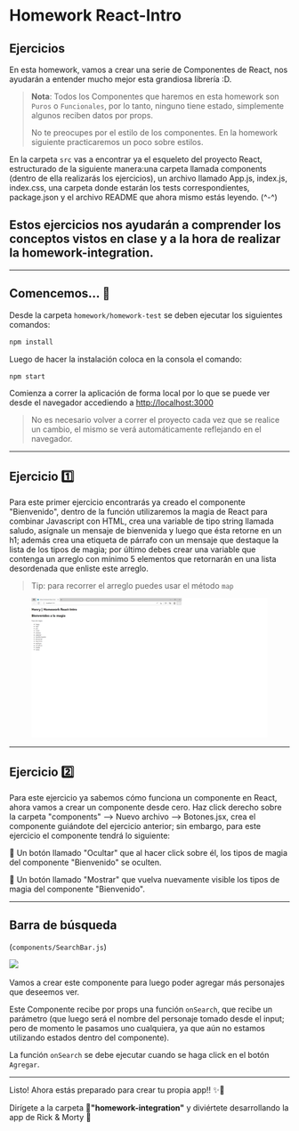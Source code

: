 # Homework React-Intro

## Ejercicios

En esta homework, vamos a crear una serie de Componentes de React, nos ayudarán a entender mucho mejor esta grandiosa librería :D.

> **Nota**: Todos los Componentes que haremos en esta homework son `Puros` o `Funcionales`, por lo tanto, ninguno tiene estado, simplemente algunos reciben datos por props.
>
> No te preocupes por el estilo de los componentes. En la homework siguiente practicaremos un poco sobre estilos.

En la carpeta `src` vas a encontrar ya el esqueleto del proyecto React, estructurado de la siguiente manera:una carpeta llamada components (dentro de ella realizarás los ejercicios), un archivo llamado App.js, index.js, index.css, una carpeta donde estarán los tests correspondientes, package.json y el archivo README que ahora mismo estás leyendo. (^-^)

Estos ejercicios nos ayudarán a comprender los conceptos vistos en clase y a la hora de realizar la homework-integration.
---
***
## Comencemos... 🤖

Desde la carpeta `homework/homework-test` se deben ejecutar los siguientes comandos:

```bash
npm install
```

Luego de hacer la instalación coloca en la consola el comando:

```bash
npm start
```

Comienza a correr la aplicación de forma local por lo que se puede ver desde el navegador accediendo a <http://localhost:3000>

>No es necesario volver a correr el proyecto cada vez que se realice un cambio, el mismo se verá automáticamente reflejando en el navegador.

---

## Ejercicio 1️⃣ 

Para este primer ejercicio encontrarás ya creado el componente "Bienvenido", dentro de la función utilizaremos la magia de React para combinar Javascript con HTML, crea una variable de tipo string llamada saludo, asígnale un mensaje de bienvenida y luego que ésta retorne en un h1; además crea una etiqueta de párrafo con un mensaje que destaque la lista de los tipos de magia; por último debes crear una variable que contenga un arreglo con mínimo 5 elementos que retornarán en una lista desordenada que enliste este arreglo.
> Tip: para recorrer el arreglo puedes usar el método `map`

<p align="center"><img src="./img/eje1.png" height="250px" >

---

## Ejercicio 2️⃣

Para este ejercicio ya sabemos cómo funciona un componente en React, ahora vamos a crear un componente desde cero. Haz click derecho sobre la carpeta "components" --> Nuevo archivo --> Botones.jsx, crea el componente guiándote del ejercicio anterior; sin embargo, para este ejercicio el componente tendrá lo siguiente:

🔵 Un botón llamado "Ocultar" que al hacer click sobre él, los tipos de magia del componente "Bienvenido" se oculten.

🔵 Un botón llamado "Mostrar" que vuelva nuevamente visible los tipos de magia del componente "Bienvenido".

---

## Barra de búsqueda

(`components/SearchBar.js`)

<img src="./img/searchBar.png" height="50px">

Vamos a crear este componente para luego poder agregar más personajes que deseemos ver.

Este Componente recibe por props una función `onSearch`, que recibe un parámetro (que luego será el nombre del personaje tomado desde el input; pero de momento le pasamos uno cualquiera, ya que aún no estamos utilizando estados dentro del componente).

La función `onSearch` se debe ejecutar cuando se haga click en el botón `Agregar`.

---

Listo! Ahora estás preparado para crear tu propia app!! ✨🚀

Dirígete a la carpeta 📂<b>"homework-integration"</b> y diviértete desarrollando la app de Rick & Morty 🤩